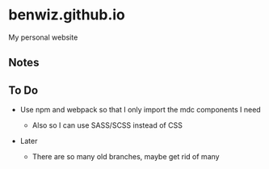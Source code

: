 # benwiz.github.io

My personal website

## Notes

## To Do

- Use npm and webpack so that I only import the mdc components I need
  - Also so I can use SASS/SCSS instead of CSS

- Later
  - There are so many old branches, maybe get rid of many
